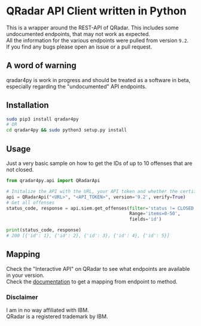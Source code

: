 # QRadar API Client written in Python

This is a wrapper around the REST-API of QRadar. This includes some undocumented endpoints, that may not work as expected.  
All the information for the various endpoints were pulled from version `9.2`.  
If you find any bugs please open an issue or a pull request. 

## A word of warning

qradar4py is work in progress and should be treated as a software in beta, especially regarding the "undocumented" API endpoints.

## Installation
```bash
sudo pip3 install qradar4py
# OR
cd qradar4py && sudo python3 setup.py install
```

## Usage

Just a very basic sample on how to get the IDs of up to 10 offenses that are not closed.

```python
from qradar4py.api import QRadarApi

# Initalize the API with the URL, your API token and whether the certificate should be checked.
api = QRadarApi("<URL>", "<API_TOKEN>", version='9.2', verify=True)
# Get all offenses
status_code, response = api.siem.get_offenses(filter='status != CLOSED', 
                                              Range='items=0-50', 
                                              fields='id')

print(status_code, response)
# 200 [{'id': 1}, {'id': 2}, {'id': 3}, {'id': 4}, {'id': 5}]

```

## Mapping

Check the "Interactive API" on QRadar to see what endpoints are available in your version.  
Check the [documentation](documentation.md) to get a mapping from endpoint to method.

### Disclaimer

I am in no way affiliated with IBM.  
QRadar is a registered trademark by IBM.
